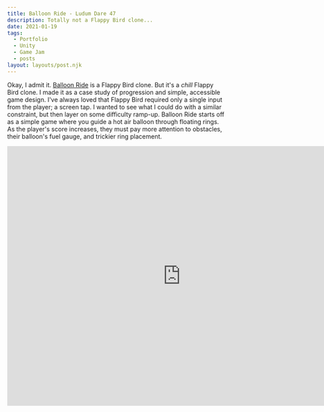 ```yaml
---
title: Balloon Ride - Ludum Dare 47
description: Totally not a Flappy Bird clone...
date: 2021-01-19
tags:
  - Portfolio
  - Unity
  - Game Jam
  - posts
layout: layouts/post.njk
---
```


<p>Okay, I admit it. <a href="https://jeplmr.itch.io/balloon-ride" target="blank">Balloon Ride</a> is a Flappy Bird clone. But it's a <i>chill</i> Flappy Bird clone. I made it as a case study of progression and simple, accessible game design. I've always loved that Flappy Bird required only a single input from the player; a screen tap. I wanted to see what I could do with a similar constraint, but then layer on some difficulty ramp-up. Balloon Ride starts off as a simple game where you guide a hot air balloon through floating rings. As the player's score increases, they must pay more attention to obstacles, their balloon's fuel gauge, and trickier ring placement.</p>

<div class="container">
<p style="text-align: center"><iframe width="800" height="600" src="https://www.youtube.com/embed/dR6DuoMGNeA" frameborder="0" allow="accelerometer; autoplay; clipboard-write; encrypted-media; gyroscope; picture-in-picture" allowfullscreen class="video"></iframe></p></div>